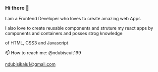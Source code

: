 ### Hi there 👋

I am a Frontend Developer who loves to create amazing web Apps

I also love to create reusable components and struture my react apps by components and containers and posses strog knowledge 

of HTML, CSS3 and Javascript

📫 How to reach me: @ndubiscuit199

ndubisikalu1@gmail.com


<!--
**David-Kalu/David-Kalu** is a ✨ _special_ ✨ repository because its `README.md` (this file) appears on your GitHub profile.

Here are some ideas to get you started:

- 🔭 I’m currently working on ...
- 🌱 I’m currently learning ...
- 👯 I’m looking to collaborate on ...
- 🤔 I’m looking for help with ...
- 💬 Ask me about ...
- 📫 How to reach me: ...
- 😄 Pronouns: ...
- ⚡ Fun fact: ...
-->
